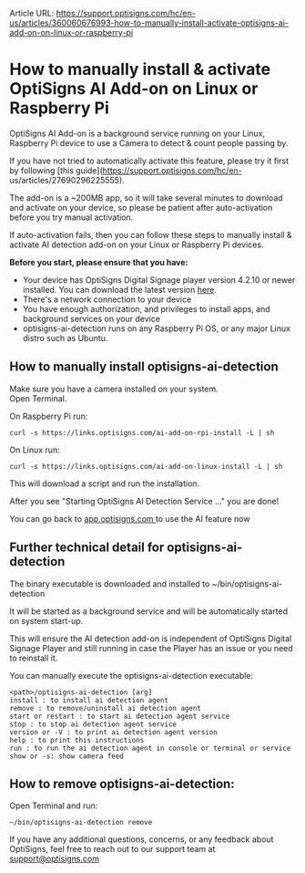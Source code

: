 Article URL: https://support.optisigns.com/hc/en-us/articles/360060676993-how-to-manually-install-activate-optisigns-ai-add-on-on-linux-or-raspberry-pi

# How to manually install & activate OptiSigns AI Add-on on Linux or Raspberry Pi

OptiSigns AI Add-on is a background service running on your Linux, Raspberry
Pi device to use a Camera to detect & count people passing by.

If you have not tried to automatically activate this feature, please try it
first by following [this guide](https://support.optisigns.com/hc/en-
us/articles/27690296225555).

The add-on is a ~200MB app, so it will take several minutes to download and
activate on your device, so please be patient after auto-activation before you
try manual activation.

If auto-activation fails, then you can follow these steps to manually install
& activate AI detection add-on on your Linux or Raspberry Pi devices.

**Before you start, please ensure that you have:**

  * Your device has OptiSigns Digital Signage player version 4.2.10 or newer installed. You can download the latest version [here](https://www.optisigns.com/download).
  * There's a network connection to your device
  * You have enough authorization, and privileges to install apps, and background services on your device
  * optisigns-ai-detection runs on any Raspberry Pi OS, or any major Linux distro such as Ubuntu.

## **How to manually install optisigns-ai-detection**

Make sure you have a camera installed on your system.  
Open Terminal.

On Raspberry Pi run:

    
    
    curl -s https://links.optisigns.com/ai-add-on-rpi-install -L | sh

On Linux run:

    
    
    curl -s https://links.optisigns.com/ai-add-on-linux-install -L | sh

This will download a script and run the installation.

After you see "Starting OptiSigns AI Detection Service ..." you are done!

You can go back to [app.optisigns.com
](https://app.optisigns.com/app/screenManagement)to use the AI feature now

## **Further technical detail for optisigns-ai-detection**

The binary executable is downloaded and installed to ~/bin/optisigns-ai-
detection

It will be started as a background service and will be automatically started
on system start-up.

This will ensure the AI detection add-on is independent of OptiSigns Digital
Signage Player and still running in case the Player has an issue or you need
to reinstall it.

You can manually execute the optisigns-ai-detection executable:

    
    
    <path>/optisigns-ai-detection [arg]  
    install : to install ai detection agent  
    remove : to remove/uninstall ai detection agent  
    start or restart : to start ai detection agent service  
    stop : to stop ai detection agent service  
    version or -V : to print ai detection agent version  
    help : to print this instructions  
    run : to run the ai detection agent in console or terminal or service  
    show or -s: show camera feed

## **How to remove optisigns-ai-detection:**

Open Terminal and run:

    
    
    ~/bin/optisigns-ai-detection remove

If you have any additional questions, concerns, or any feedback about
OptiSigns, feel free to reach out to our support team at
[support@optisigns.com](mailto:support@optisigns.com)


